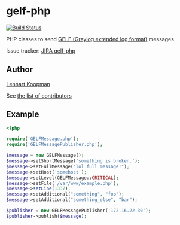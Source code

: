 # gelf-php

[![Build Status](https://secure.travis-ci.org/Graylog2/gelf-php.png?branch=master)](http://travis-ci.org/Graylog2/gelf-php)

PHP classes to send [GELF (Graylog extended log format)](http://www.graylog2.org/about/gelf) messages

Issue tracker: [JIRA gelf-php](http://jira.graylog2.org/browse/GELFPHP)

## Author

[Lennart Koopman](https://github.com/lennartkoopmann)

See [the list of contributors](https://github.com/Graylog2/gelf-php/contributors)


## Example

```php
<?php

require('GELFMessage.php');
require('GELFMessagePublisher.php');

$message = new GELFMessage();
$message->setShortMessage('something is broken.');
$message->setFullMessage("lol full message!");
$message->setHost('somehost');
$message->setLevel(GELFMessage::CRITICAL);
$message->setFile('/var/www/example.php');
$message->setLine(1337);
$message->setAdditional("something", "foo");
$message->setAdditional("something_else", "bar");

$publisher = new GELFMessagePublisher('172.16.22.30');
$publisher->publish($message);
```
